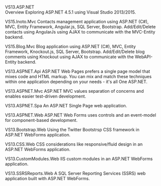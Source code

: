 VS13.ASP.NET<br>
Overview
Exploring ASP.NET 4.5.1 using Visual Studio 2013/2015.


VS15.Inoto.Mvc
Contacts management application using ASP.NET (C#), MVC, Entity Framework, Angular.js, SQL Server, Bootstrap. Add/Edit/Delete contacts using AngularJs using AJAX to communicate with the MVC-Entity backend.


VS15.Blog.Mvc
Blog application using ASP.NET (C#), MVC, Entity Framework, Knockout.js, SQL Server, Bootstrap. Add/Edit/Delete blog comments using Knockout using AJAX to communicate with the WebAPI-Entity backend.


VS13.ASPNET.Api
  ASP.NET Web Pages prefers a single page model that mixes code and HTML markup. You can mix and match these 
  techniques within one application depending on your needs - it's all One ASP.NET.

VS13.ASPNET.Mvc
ASP.NET MVC values separation of concerns and enables easier test-driven development.

VS13.ASPNET.Spa
An ASP.NET Single Page web application.

VS13.ASPNET.Web
ASP.NET Web Forms uses controls and an event-model for component-based development.

VS13.Bootstrap.Web
Using the Twitter Bootstrsp CSS framework in ASP.NET WebForms application.

VS13.CSS.Web
CSS considerations like responsive/fluid design in an ASP.NET WebForms application.

VS13.CustomModules.Web
IIS custom modules in an ASP.NET WebForms application.

VS13.SSRSReports.Web
A SQL Server Reporting Services (SSRS) web application built with ASP.NET WebForms.
